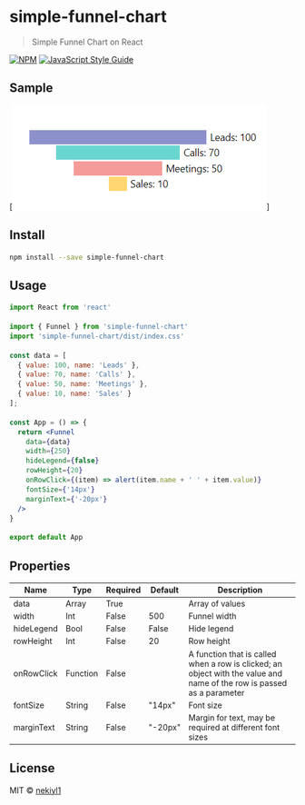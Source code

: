 # simple-funnel-chart

> Simple Funnel Chart on React

[![NPM](https://img.shields.io/npm/v/simple-funnel-chart.svg)](https://www.npmjs.com/package/simple-funnel-chart) [![JavaScript Style Guide](https://img.shields.io/badge/code_style-standard-brightgreen.svg)](https://standardjs.com)

## Sample

[![Simple Funnel Chart on React][screenshot]]

## Install

```bash
npm install --save simple-funnel-chart
```

## Usage

```jsx
import React from 'react'

import { Funnel } from 'simple-funnel-chart'
import 'simple-funnel-chart/dist/index.css'

const data = [
  { value: 100, name: 'Leads' },
  { value: 70, name: 'Calls' },
  { value: 50, name: 'Meetings' },
  { value: 10, name: 'Sales' }
];

const App = () => {
  return <Funnel
    data={data}
    width={250}
    hideLegend={false}
    rowHeight={20}
    onRowClick={(item) => alert(item.name + ' ' + item.value)}
    fontSize={'14px'}
    marginText={'-20px'}
  />
}

export default App
```

## Properties

| Name        | Type     | Required | Default | Description     | 
| ----------- | -------- | -------- | ------- | --------------- |
| data        | Array    | True     |         | Array of values |
| width       | Int      | False    | 500     | Funnel width    |
| hideLegend  | Bool     | False    | False   | Hide legend     |
| rowHeight   | Int      | False    | 20      | Row height      |
| onRowClick  | Function | False    |         | A function that is called when a row is clicked; an object with the value and name of the row is passed as a parameter |
| fontSize    | String   | False    | "14px"  | Font size       |
| marginText  | String   | False    | "-20px" | Margin for text, may be required at different font sizes |

## License

MIT © [nekiyl1](https://github.com/nekiyl1)

[screenshot]: screenshot.png
